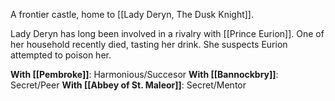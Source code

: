 A frontier castle, home to [[Lady Deryn, The Dusk Knight]].

Lady Deryn has long been involved in a rivalry with [[Prince Eurion]]. One of her household recently died, tasting her drink. She suspects Eurion attempted to poison her.

**With [[Pembroke]]**: Harmonious/Succesor
**With [[Bannockbry]]**: Secret/Peer
**With [[Abbey of St. Maleor]]**: Secret/Mentor